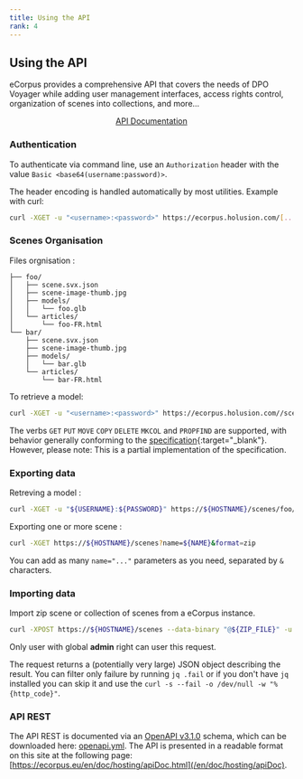 ```yaml
---
title: Using the API
rank: 4
---
```


## Using the API

eCorpus provides a comprehensive API that covers the needs of DPO Voyager while adding user management interfaces, access rights control, organization of scenes into collections, and more...

<div style="display:flex;justify-content:center">
    <a class="button" href="/en/doc/hosting/apiDoc">API Documentation</a>
</div>

### Authentication

To authenticate via command line, use an `Authorization` header with the value `Basic <base64(username:password)>`.

The header encoding is handled automatically by most utilities. Example with curl:

```bash
curl -XGET -u "<username>:<password>" https://ecorpus.holusion.com/[...]
```

### Scenes Organisation

Files orgnisation :

```
├── foo/
│   ├── scene.svx.json
│   ├── scene-image-thumb.jpg
│   ├── models/
│   │   └── foo.glb
│   └── articles/
│       └── foo-FR.html
└── bar/
    ├── scene.svx.json
    ├── scene-image-thumb.jpg
    ├── models/
    │   └── bar.glb
    └── articles/
        └── bar-FR.html
```

To retrieve a model:

```bash
curl -XGET -u "<username>:<password>" https://ecorpus.holusion.com//scenes/foo/models/foo.glb
```

The verbs `GET` `PUT` `MOVE` `COPY` `DELETE` `MKCOL` and `PROPFIND` are supported, with behavior generally conforming to the [specification](http://www.webdav.org/specs/rfc4918.html){:target="_blank"}. However, please note: This is a partial implementation of the specification.


### Exporting data

Retreving a model :

```bash
curl -XGET -u "${USERNAME}:${PASSWORD}" https://${HOSTNAME}/scenes/foo/models/foo.glb
```

Exporting one or more scene :

```bash
curl -XGET https://${HOSTNAME}/scenes?name=${NAME}&format=zip
```
You can add as many `name="..."` parameters as you need, separated by `&` characters.

### Importing data

Import zip scene or collection of scenes from a eCorpus instance.

```bash
curl -XPOST https://${HOSTNAME}/scenes --data-binary "@${ZIP_FILE}" -u "${USERNAME}:${PASSWORD}" | jq .
```

Only user with global **admin** right can user this request.

The request returns a (potentially very large) JSON object describing the result. You can filter only failure by running `jq .fail` or if you don't have `jq` installed you can skip it and use the `curl -s --fail -o /dev/null -w "%{http_code}"`.


### API REST

The API REST is documented via an [OpenAPI v3.1.0](https://spec.openapis.org/oas/v3.1.0) schema, which can be downloaded here: [openapi.yml](https://raw.githubusercontent.com/Holusion/eCorpus/gh_pages//_data/openapi.yml). The API is presented in a readable format on this site at the following page: [https://ecorpus.eu/en/doc/hosting/apiDoc.html](/en/doc/hosting/apiDoc).